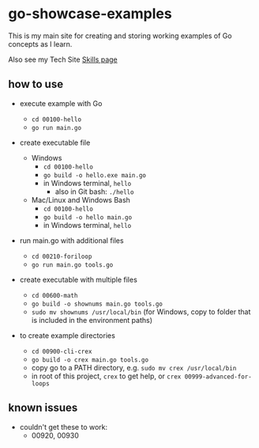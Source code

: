 # go-showcase-examples

This is my main site for creating and storing working examples of Go concepts as I learn.

Also see my Tech Site [Skills page](https://tanguay-eu.vercel.app/skills)

## how to use

- execute example with Go
  - `cd 00100-hello`
  - `go run main.go`

- create executable file
  - Windows
    - `cd 00100-hello`
    - `go build -o hello.exe main.go`
    - in Windows terminal, `hello`
      - also in Git bash: `./hello`
  - Mac/Linux and Windows Bash
    - `cd 00100-hello`
    - `go build -o hello main.go`
    - in Windows terminal, `hello`

- run main.go with additional files
  - `cd 00210-foriloop`
  - `go run main.go tools.go`

- create executable with multiple files
  - `cd 00600-math`
  - `go build -o shownums main.go tools.go`
  - `sudo mv shownums /usr/local/bin` (for Windows, copy to folder that is included in the environment paths)

- to create example directories
  - `cd 00900-cli-crex`
  - `go build -o crex main.go tools.go`
  - copy go to a PATH directory, e.g. `sudo mv crex /usr/local/bin`
  - in root of this project, `crex` to get help, or `crex 00999-advanced-for-loops`

## known issues

- couldn't get these to work: 
  - 00920, 00930


